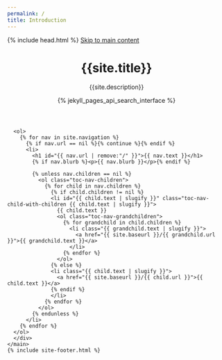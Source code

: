 ```yaml
---
permalink: /
title: Introduction
---
```


<html lang="en">
  {% include head.html %}
  <body class="layout-table-of-contents">
    <a class="a-skip-to-main" href="#main">Skip to main content</a>
    <header role="banner" class="site-header">
      <div class="wrapper">
        <h1>{{site.title}}</h1>
        <p>{{site.description}}</p>
        {% jekyll_pages_api_search_interface %}
      </div>
    </header>
    <main id="main" role="main">
      <div class="wrapper">

      <ol>
        {% for nav in site.navigation %}
          {% if nav.url == nil %}{% continue %}{% endif %}
          <li>
            <h1 id="{{ nav.url | remove:"/" }}">{{ nav.text }}</h1>
            {% if nav.blurb %}<p>{{ nav.blurb }}</p>{% endif %}

            {% unless nav.children == nil %}
              <ol class="toc-nav-children">
                {% for child in nav.children %}
                  {% if child.children != nil %}
                  <li id="{{ child.text | slugify }}" class="toc-nav-child-with-children {{ child.text | slugify }}">
                    {{ child.text }}
                    <ol class="toc-nav-grandchildren">
                      {% for grandchild in child.children %}
                        <li class="{{ grandchild.text | slugify }}">
                          <a href="{{ site.baseurl }}/{{ grandchild.url }}">{{ grandchild.text }}</a>
                        </li>
                      {% endfor %}
                    </ol>
                  {% else %}
                  <li class="{{ child.text | slugify }}">
                    <a href="{{ site.baseurl }}/{{ child.url }}">{{ child.text }}</a>
                  {% endif %}
                  </li>
                {% endfor %}
              </ol>
            {% endunless %}
          </li>
        {% endfor %}
      </ol>
      </div>
    </main>
    {% include site-footer.html %}
  </body>
</html>